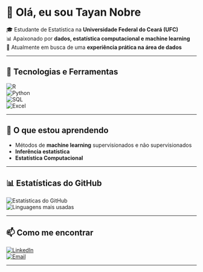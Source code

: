 # 👋 Olá, eu sou Tayan Nobre  

🎓 Estudante de Estatística na **Universidade Federal do Ceará (UFC)**  
📊 Apaixonado por **dados, estatística computacional e machine learning**  
🚀 Atualmente em busca de uma **experiência prática na área de dados**  

---

## 🔧 Tecnologias e Ferramentas  

![R](https://img.shields.io/badge/R-276DC3?style=for-the-badge&logo=r&logoColor=white)  
![Python](https://img.shields.io/badge/Python-3776AB?style=for-the-badge&logo=python&logoColor=white)  
![SQL](https://img.shields.io/badge/SQL-336791?style=for-the-badge&logo=postgresql&logoColor=white)  
![Excel](https://img.shields.io/badge/Excel-217346?style=for-the-badge&logo=microsoft-excel&logoColor=white)   

---

## 🌱 O que estou aprendendo  
- Métodos de **machine learning** supervisionados e não supervisionados  
- **Inferência estatística**
- **Estatística Computacional**

---

## 📊 Estatísticas do GitHub  

![Estatísticas do GitHub](https://github-readme-stats.vercel.app/api?username=tayannobre&show_icons=true&theme=radical)  
![Linguagens mais usadas](https://github-readme-stats.vercel.app/api/top-langs/?username=tayannobre&layout=compact&theme=radical)  

---

## 📫 Como me encontrar  

[![LinkedIn](https://img.shields.io/badge/LinkedIn-0A66C2?style=for-the-badge&logo=linkedin&logoColor=white)](www.linkedin.com/in/tayannobre)  
[![Email](https://img.shields.io/badge/Email-D14836?style=for-the-badge&logo=gmail&logoColor=white)](tayannobre2015@gmail.com)  

---
